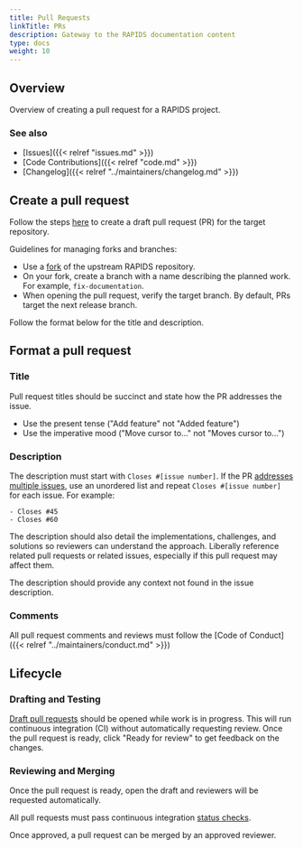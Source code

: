 ```yaml
---
title: Pull Requests
linkTitle: PRs
description: Gateway to the RAPIDS documentation content
type: docs
weight: 10
---
```


## Overview

Overview of creating a pull request for a RAPIDS project.

### See also

- [Issues]({{< relref "issues.md" >}})
- [Code Contributions]({{< relref "code.md" >}})
- [Changelog]({{< relref "../maintainers/changelog.md" >}})

## Create a pull request

Follow the steps
[here](https://help.github.com/articles/creating-a-pull-request/) to create a
draft pull request (PR) for the target repository.

Guidelines for managing forks and branches:
- Use a [fork](https://docs.github.com/en/pull-requests/collaborating-with-pull-requests/working-with-forks/about-forks) of the upstream RAPIDS repository.
- On your fork, create a branch with a name describing the planned work.
  For example, `fix-documentation`.
- When opening the pull request, verify the target branch.
  By default, PRs target the next release branch.

Follow the format below for the title and description.

## Format a pull request

### Title

Pull request titles should be succinct and state how the PR addresses the issue.

- Use the present tense ("Add feature" not "Added feature")
- Use the imperative mood ("Move cursor to..." not "Moves cursor to...")

### Description

The description must start with `Closes #[issue number]`.
If the PR [addresses multiple issues](https://help.github.com/articles/closing-issues-using-keywords/#closing-multiple-issues), use an unordered list and repeat `Closes #[issue number]` for each issue.
For example:

```
- Closes #45
- Closes #60
```

The description should also detail the implementations, challenges, and solutions so reviewers can understand the approach.
Liberally reference related pull requests or related issues, especially if this pull request may affect them.

The description should provide any context not found in the issue description.

### Comments

All pull request comments and reviews must follow the [Code of Conduct]({{< relref "../maintainers/conduct.md" >}})

## Lifecycle

### Drafting and Testing

[Draft pull
requests](https://docs.github.com/en/pull-requests/collaborating-with-pull-requests/proposing-changes-to-your-work-with-pull-requests/about-pull-requests#draft-pull-requests)
should be opened while work is in progress. This will run continuous integration
(CI) without automatically requesting review. Once the pull request is ready, click "Ready for review" to get
feedback on the changes.

### Reviewing and Merging

Once the pull request is ready, open the draft and reviewers will be requested automatically.

All pull requests must pass continuous integration [status checks](https://help.github.com/articles/about-status-checks/).

Once approved, a pull request can be merged by an approved reviewer.
